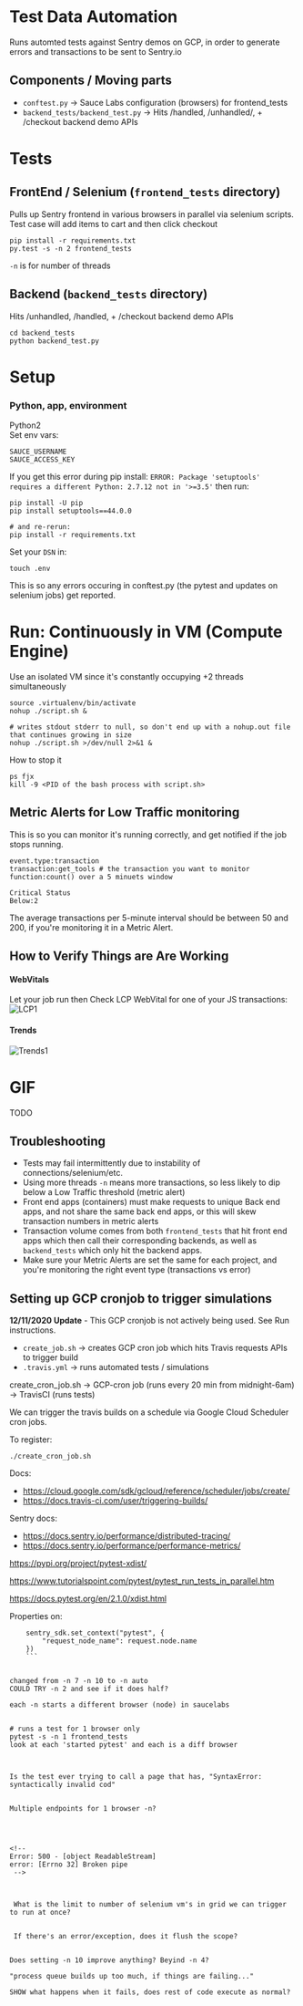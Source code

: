 # Test Data Automation
Runs automted tests against Sentry demos on GCP, in order to generate errors and transactions to be sent to Sentry.io

## Components / Moving parts
- `conftest.py` -> Sauce Labs configuration (browsers) for frontend_tests
- `backend_tests/backend_test.py` -> Hits /handled, /unhandled/, + /checkout backend demo APIs

# Tests

## FrontEnd / Selenium (`frontend_tests` directory)
Pulls up Sentry frontend in various browsers in parallel via selenium scripts.
Test case will add items to cart and then click checkout

```
pip install -r requirements.txt
py.test -s -n 2 frontend_tests
```

`-n` is for number of threads

## Backend (`backend_tests` directory)
Hits /unhandled, /handled, + /checkout backend demo APIs
```
cd backend_tests
python backend_test.py
```
# Setup
### Python, app, environment
Python2  
Set env vars:
```
SAUCE_USERNAME  
SAUCE_ACCESS_KEY
```

If you get this error during pip install: `ERROR: Package 'setuptools' requires a different Python: 2.7.12 not in '>=3.5'` then run:
```
pip install -U pip
pip install setuptools==44.0.0

# and re-rerun:
pip install -r requirements.txt
```

Set your `DSN` in:
```
touch .env
```
This is so any errors occuring in conftest.py (the pytest and updates on selenium jobs) get reported.

# Run: Continuously in VM (Compute Engine)
Use an isolated VM since it's constantly occupying +2 threads simultaneously
```
source .virtualenv/bin/activate
nohup ./script.sh &

# writes stdout stderr to null, so don't end up with a nohup.out file that continues growing in size
nohup ./script.sh >/dev/null 2>&1 &
```

How to stop it
```
ps fjx
kill -9 <PID of the bash process with script.sh>
```

## Metric Alerts for Low Traffic monitoring
This is so you can monitor it's running correctly, and get notified if the job stops running.
```
event.type:transaction
transaction:get_tools # the transaction you want to monitor
function:count() over a 5 minuets window

Critical Status
Below:2
```
The average transactions per 5-minute interval should be between 50 and 200, if you're monitoring it in a Metric Alert.

## How to Verify Things are Are Working
#### WebVitals
Let your job run then Check LCP WebVital for one of your JS transactions:
![LCP1](img/lcp-1.png)

#### Trends
![Trends1](img/trends-1.png)

# GIF
TODO

## Troubleshooting
- Tests may fail intermittently due to instability of connections/selenium/etc. 
- Using more threads `-n` means more transactions, so less likely to dip below a Low Traffic threshold (metric alert)
- Front end apps (containers) must make requests to unique Back end apps, and not share the same back end apps, or this will skew transaction numbers in metric alerts
- Transaction volume comes from both `frontend_tests` that hit front end apps which then call their corresponding backends, as well as `backend_tests` which only hit the backend apps.
- Make sure your Metric Alerts are set the same for each project, and you're monitoring the right event type (transactions vs error)

## Setting up GCP cronjob to trigger simulations
**12/11/2020 Update** - This GCP cronjob is not actively being used. See Run instructions.

- `create_job.sh` -> creates GCP cron job which hits Travis requests APIs to trigger build
- `.travis.yml` -> runs automated tests / simulations

create_cron_job.sh -> GCP-cron job (runs every 20 min from midnight-6am) -> TravisCI (runs tests)

We can trigger the travis builds on a schedule via Google Cloud Scheduler cron jobs.

To register:
```
./create_cron_job.sh
```

Docs:
- https://cloud.google.com/sdk/gcloud/reference/scheduler/jobs/create/
- https://docs.travis-ci.com/user/triggering-builds/

Sentry docs:
- https://docs.sentry.io/performance/distributed-tracing/
- https://docs.sentry.io/performance/performance-metrics/




https://pypi.org/project/pytest-xdist/

https://www.tutorialspoint.com/pytest/pytest_run_tests_in_parallel.htm

https://docs.pytest.org/en/2.1.0/xdist.html


Properties on:
```
    sentry_sdk.set_context("pytest", {
        "request_node_name": request.node.name
    })
    ```


changed from -n 7 -n 10 to -n auto
COULD TRY -n 2 and see if it does half?

each -n starts a different browser (node) in saucelabs


# runs a test for 1 browser only
pytest -s -n 1 frontend_tests
look at each 'started pytest' and each is a diff browser



Is the test ever trying to call a page that has, "SyntaxError: syntactically invalid cod"


Multiple endpoints for 1 browser -n?




<!--
Error: 500 - [object ReadableStream]
error: [Errno 32] Broken pipe
 -->



 What is the limit to number of selenium vm's in grid we can trigger to run at once?


 If there's an error/exception, does it flush the scope?


Does setting -n 10 improve anything? Beyind -n 4?

"process queue builds up too much, if things are failing..."

SHOW what happens when it fails, does rest of code execute as normal?